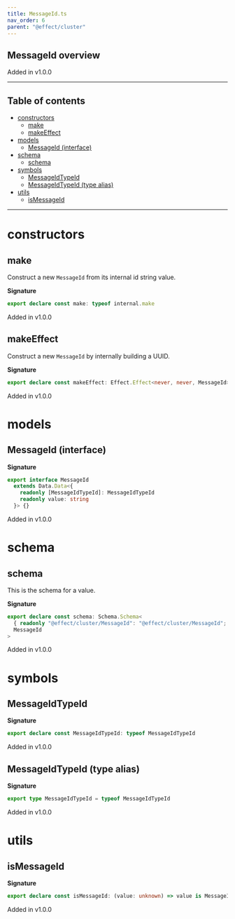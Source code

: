 ```yaml
---
title: MessageId.ts
nav_order: 6
parent: "@effect/cluster"
---
```


## MessageId overview

Added in v1.0.0

---

<h2 class="text-delta">Table of contents</h2>

- [constructors](#constructors)
  - [make](#make)
  - [makeEffect](#makeeffect)
- [models](#models)
  - [MessageId (interface)](#messageid-interface)
- [schema](#schema)
  - [schema](#schema-1)
- [symbols](#symbols)
  - [MessageIdTypeId](#messageidtypeid)
  - [MessageIdTypeId (type alias)](#messageidtypeid-type-alias)
- [utils](#utils)
  - [isMessageId](#ismessageid)

---

# constructors

## make

Construct a new `MessageId` from its internal id string value.

**Signature**

```ts
export declare const make: typeof internal.make
```

Added in v1.0.0

## makeEffect

Construct a new `MessageId` by internally building a UUID.

**Signature**

```ts
export declare const makeEffect: Effect.Effect<never, never, MessageId>
```

Added in v1.0.0

# models

## MessageId (interface)

**Signature**

```ts
export interface MessageId
  extends Data.Data<{
    readonly [MessageIdTypeId]: MessageIdTypeId
    readonly value: string
  }> {}
```

Added in v1.0.0

# schema

## schema

This is the schema for a value.

**Signature**

```ts
export declare const schema: Schema.Schema<
  { readonly "@effect/cluster/MessageId": "@effect/cluster/MessageId"; readonly value: string },
  MessageId
>
```

Added in v1.0.0

# symbols

## MessageIdTypeId

**Signature**

```ts
export declare const MessageIdTypeId: typeof MessageIdTypeId
```

Added in v1.0.0

## MessageIdTypeId (type alias)

**Signature**

```ts
export type MessageIdTypeId = typeof MessageIdTypeId
```

Added in v1.0.0

# utils

## isMessageId

**Signature**

```ts
export declare const isMessageId: (value: unknown) => value is MessageId
```

Added in v1.0.0
